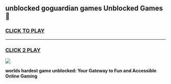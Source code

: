 
## unblocked goguardian games Unblocked Games👋
<h3>
<a href="https://premium.freeplayer.one?title=unblocked_goguardian_games&ref=16F">CLICK TO PLAY</a></h3>
<hr>

<h3>
<a href="https://premium.freeplayer.one?title=unblocked_goguardian_games&ref=16F">CLICK 2 PLAY</a>
  
</h3>

<a href="https://premium.freeplayer.one?title=unblocked_goguardian_games&ref=16F/"><img src="https://clearcache.store/games.png"></a>


**worlds hardest game unblocked: Your Gateway to Fun and Accessible Online Gaming**
